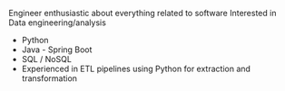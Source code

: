 Engineer enthusiastic about everything related to software
Interested in Data engineering/analysis

- Python
- Java - Spring Boot
- SQL / NoSQL
- Experienced in ETL pipelines using Python for extraction and transformation



<!---
Davel99/Davel99 is a ✨ special ✨ repository because its `README.md` (this file) appears on your GitHub profile.
You can click the Preview link to take a look at your changes.
--->
